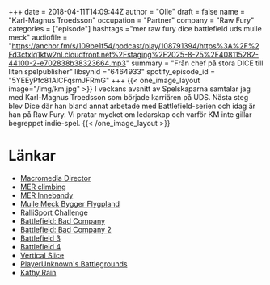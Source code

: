 +++
date = 2018-04-11T14:09:44Z
author = "Olle"
draft = false
name = "Karl-Magnus Troedsson"
occupation = "Partner"
company = "Raw Fury"
categories = ["episode"]
hashtags ="mer raw fury dice battlefield uds mulle meck"
audiofile = "https://anchor.fm/s/109be1f54/podcast/play/108791394/https%3A%2F%2Fd3ctxlq1ktw2nl.cloudfront.net%2Fstaging%2F2025-8-25%2F408115282-44100-2-e702838b38323664.mp3"
summary = "Från chef på stora DICE till liten spelpublisher"
libsynid ="6464933"
spotify_episode_id = "5YEEyPfc81AICFqsmJFRmG"
+++
{{< one_image_layout image="/img/km.jpg" >}}
I veckans avsnitt av Spelskaparna samtalar jag med Karl-Magnus Troedsson som började karriären på UDS. Nästa steg blev Dice där han bland annat arbetade med Battlefield-serien och idag är han på Raw Fury. Vi pratar mycket om ledarskap och varför KM inte gillar begreppet indie-spel.
{{< /one_image_layout >}}

# Länkar
* [Macromedia Director](https://en.wikipedia.org/wiki/Adobe_Director)
* [MER climbing](https://www.youtube.com/watch?v=3o_2ZDCgqng)
* [MER Innebandy](https://www.youtube.com/watch?v=73jOBvhmxGo)
* [Mulle Meck Bygger Flygpland](https://www.youtube.com/watch?v=AjIvm2_ej5A)
* [RalliSport Challenge](https://www.youtube.com/watch?v=dOWKFcv1o-M)
* [Battlefield: Bad Company](https://www.youtube.com/watch?v=UaHcMxfJlhY&t=63s)
* [Battlefield: Bad Company 2](https://www.youtube.com/watch?v=gApu9Xa3dgw)
* [Battlefield 3](https://www.youtube.com/watch?v=UIUJh2mA8vg)
* [Battlefield 4](https://www.youtube.com/watch?v=CrtwqDt0IEk)
* [Vertical Slice](https://en.wikipedia.org/wiki/Vertical_slice)
* [PlayerUnknown's Battlegrounds](https://www.youtube.com/watch?v=ODWCbu_cuqk)
* [Kathy Rain](http://www.kathyraingame.com/)
